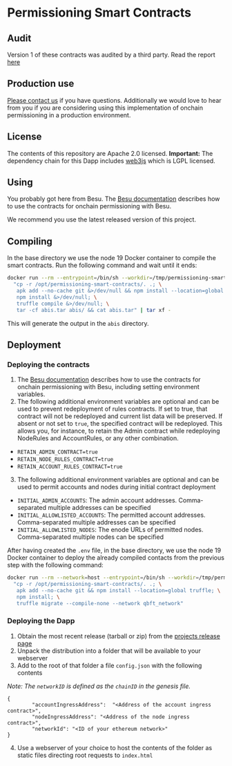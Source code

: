 # Permissioning Smart Contracts

## Audit
Version 1 of these contracts was audited by a third party. Read the report [here](https://consensys.net/diligence/audits/2019/08/pegasys-permissioning/)

## Production use
[Please contact us](https://consensys.net/quorum/contact-us) if you have questions. Additionally we would love to hear from you if you are considering using this implementation of onchain permissioning in a production environment.
## License
The contents of this repository are Apache 2.0 licensed.
**Important:** The dependency chain for this Dapp includes [web3js](https://github.com/ethereum/web3.js/) which is LGPL licensed.

## Using
You probably got here from Besu.
The [Besu documentation](https://besu.hyperledger.org/en/22.10.3/Tutorials/Permissioning/Getting-Started-Onchain-Permissioning/)
describes how to use the contracts for onchain permissioning with Besu.

We recommend you use the latest released version of this project.

## Compiling

In the base directory we use the node 19 Docker container to compile the smart contracts. Run the following command and wait until it ends:

```sh
docker run --rm --entrypoint=/bin/sh --workdir=/tmp/permissioning-smart-contracts --volume=$PWD:/opt/permissioning-smart-contracts node:19-alpine3.16 -c \
  "cp -r /opt/permissioning-smart-contracts/. .; \
   apk add --no-cache git &>/dev/null && npm install --location=global truffle &>/dev/null; \
   npm install &>/dev/null; \
   truffle compile &>/dev/null; \
   tar -cf abis.tar abis/ && cat abis.tar" | tar xf -
```

This will generate the output in the `abis` directory.

## Deployment

### Deploying the contracts
1. The [Besu documentation](https://besu.hyperledger.org/en/stable/Tutorials/Permissioning/Getting-Started-Onchain-Permissioning/)
   describes how to use the contracts for onchain permissioning with Besu, including setting environment variables.
2. The following additional environment variables are optional and can be used to prevent redeployment of rules contracts. If set to true, that contract will not be redeployed and current list data will be preserved. If absent or not set to `true`, the specified contract will be redeployed. This allows you, for instance, to retain the Admin contract while redeploying NodeRules and AccountRules, or any other combination.
  - `RETAIN_ADMIN_CONTRACT=true`
  - `RETAIN_NODE_RULES_CONTRACT=true`
  - `RETAIN_ACCOUNT_RULES_CONTRACT=true`
3. The following additional environment variables are optional and can be used to permit accounts and nodes during initial contract deployment
  - `INITIAL_ADMIN_ACCOUNTS`: The admin account addresses. Comma-separated multiple addresses can be specified
  - `INITIAL_ALLOWLISTED_ACCOUNTS`: The permitted account addresses. Comma-separated multiple addresses can be specified
  - `INITIAL_ALLOWLISTED_NODES`: The enode URLs of permitted nodes. Comma-separated multiple nodes can be specified

After having created the `.env` file, in the base directory, we use the node 19 Docker container to deploy the already compiled contacts from the previous step with the following command:

```sh
docker run --rm --network=host --entrypoint=/bin/sh --workdir=/tmp/permissioning-smart-contracts --volume=$PWD:/opt/permissioning-smart-contracts node:19-alpine3.16 -c \
  "cp -r /opt/permissioning-smart-contracts/. .; \
   apk add --no-cache git && npm install --location=global truffle; \
   npm install; \
   truffle migrate --compile-none --network qbft_network"
```

### Deploying the Dapp
1. Obtain the most recent release (tarball or zip) from the [projects release page](https://github.com/ConsenSys/permissioning-smart-contracts/releases/latest)
2. Unpack the distribution into a folder that will be available to your webserver
3. Add to the root of that folder a file `config.json` with the following contents

_Note: The `networkID` is defined as the `chainID` in the genesis file._
```
{
        "accountIngressAddress":  "<Address of the account ingress contract>",
        "nodeIngressAddress": "<Address of the node ingress contract>",
        "networkId": "<ID of your ethereum network>"
}
```
4. Use a webserver of your choice to host the contents of the folder as static files directing root requests to `index.html`
